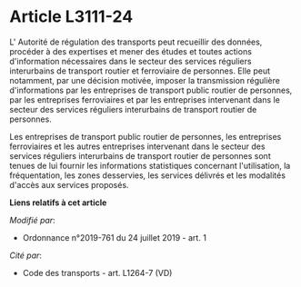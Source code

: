 # Article L3111-24

L'       Autorité de régulation des transports peut recueillir des données, procéder à des expertises et mener des études et
toutes actions d'information nécessaires dans le secteur des services réguliers interurbains de transport routier et
ferroviaire de personnes. Elle peut notamment, par une décision motivée, imposer la transmission régulière d'informations par
les entreprises de transport public routier de personnes, par les entreprises ferroviaires et par les entreprises intervenant
dans le secteur des services réguliers interurbains de transport routier de personnes. 

Les entreprises de transport public routier de personnes, les entreprises ferroviaires et les autres entreprises intervenant
dans le secteur des services réguliers interurbains de transport routier de personnes sont tenues de lui fournir les
informations statistiques concernant l'utilisation, la fréquentation, les zones desservies, les services délivrés et les
modalités d'accès aux services proposés.

**Liens relatifs à cet article**

_Modifié par_:

  - Ordonnance n°2019-761 du 24 juillet 2019 - art. 1

_Cité par_:

  - Code des transports - art. L1264-7 (VD)
